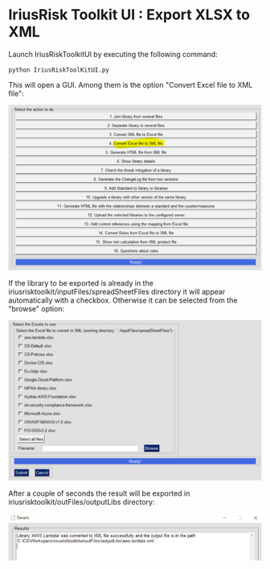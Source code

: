 IriusRisk Toolkit UI : Export XLSX to XML
================================================================    

Launch IriusRiskToolkitUI by executing the following command:    

```
python IriusRiskToolKitUI.py
```

This will open a GUI. Among them is the option "Convert Excel file to
XML file":

![](attachments/1053065217/1053229057.png)

If the library to be exported is already in the
iriusrisktoolkit/inputFiles/spreadSheetFiles directory it will appear
automatically with a checkbox. Otherwise it can be selected from the
"browse" option:

![](attachments/1053065217/1053261825.png)

After a couple of seconds the result will be exported in
iriusrisktoolkit/outFiles/outputLibs directory:

![](attachments/1053065217/1053097992.png)    
